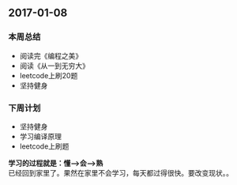 ## 2017-01-08 ##

### 本周总结 ###
+ 阅读完《编程之美》
+ 阅读《从一到无穷大》
+ leetcode上刷20题
+ 坚持健身

### 下周计划 ###
+ 坚持健身
+ 学习编译原理
+ leetcode上刷题


**学习的过程就是：懂——>会——>熟**  
已经回到家里了。果然在家里不会学习，每天都过得很快。要改变现状。。
